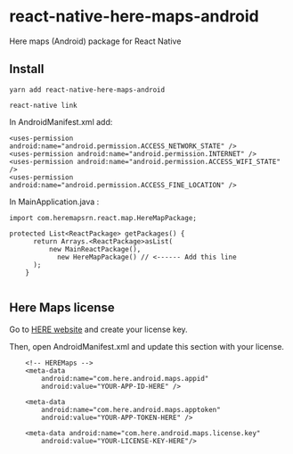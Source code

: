 # react-native-here-maps-android

Here maps (Android) package for React Native


## Install

```
yarn add react-native-here-maps-android

react-native link
```
In AndroidManifest.xml add:

    <uses-permission android:name="android.permission.ACCESS_NETWORK_STATE" />
    <uses-permission android:name="android.permission.INTERNET" />
    <uses-permission android:name="android.permission.ACCESS_WIFI_STATE" />
    <uses-permission android:name="android.permission.ACCESS_FINE_LOCATION" />


In MainApplication.java :

```
import com.heremapsrn.react.map.HereMapPackage;

protected List<ReactPackage> getPackages() {
      return Arrays.<ReactPackage>asList(
          new MainReactPackage(),
            new HereMapPackage() // <------ Add this line
      );
    }
    
```

## Here Maps license
Go to [HERE website](https://developer.here.com/develop/mobile-sdks) and create your license key.


Then, open AndroidManifest.xml and update this section with your license.

```
    <!-- HEREMaps -->
    <meta-data
        android:name="com.here.android.maps.appid"
        android:value="YOUR-APP-ID-HERE" />

    <meta-data
        android:name="com.here.android.maps.apptoken"
        android:value="YOUR-APP-TOKEN-HERE" />

    <meta-data android:name="com.here.android.maps.license.key"
        android:value="YOUR-LICENSE-KEY-HERE"/>
```
